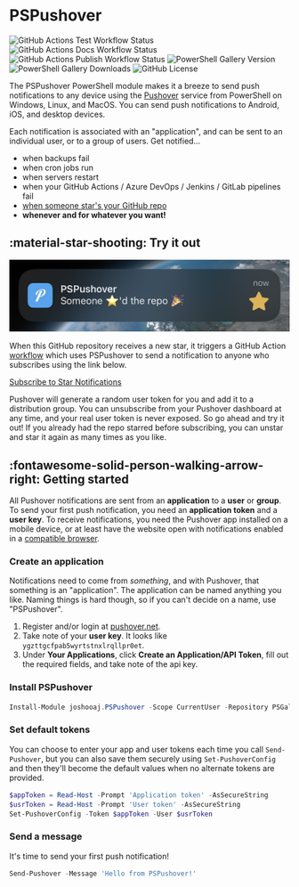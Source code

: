 # PSPushover

![GitHub Actions Test Workflow Status](https://img.shields.io/github/actions/workflow/status/joshooaj/PSPushover/Test.yml?label=build%2Ftest)
![GitHub Actions Docs Workflow Status](https://img.shields.io/github/actions/workflow/status/joshooaj/PSPushover/Docs.yml?label=docs)
![GitHub Actions Publish Workflow Status](https://img.shields.io/github/actions/workflow/status/joshooaj/PSPushover/Publish.yml?label=publish)
![PowerShell Gallery Version](https://img.shields.io/powershellgallery/v/joshooaj.PSPushover)
![PowerShell Gallery Downloads](https://img.shields.io/powershellgallery/dt/joshooaj.PSPushover)
![GitHub License](https://img.shields.io/github/license/joshooaj/PSPushover)

The PSPushover PowerShell module makes it a breeze to send push notifications to any device using the
[Pushover](https://pushover.net) service from PowerShell on Windows, Linux, and MacOS. You can send push notifications to Android, iOS, and
desktop devices.

Each notification is associated with an "application", and can be sent to an individual user, or
to a group of users. Get notified...

- when backups fail
- when cron jobs run
- when servers restart
- when your GitHub Actions / Azure DevOps / Jenkins / GitLab pipelines fail
- [when someone star's your GitHub repo](https://github.com/joshooaj/PSPushover/blob/main/.github/workflows/NotifyOnStarred.yml)
- __whenever and for whatever you want!__

## :material-star-shooting: Try it out

![Screenshot of Pushover notification on iOS](assets/images/example-notification.jpg)

When this GitHub repository receives a new star, it triggers a GitHub Action [workflow](https://github.com/joshooaj/PSPushover/blob/main/.github/workflows/NotifyOnStarred.yml) which uses PSPushover to send a notification to anyone who subscribes using the link below.

[Subscribe to Star Notifications](https://pushover.net/subscribe/PSPushover-2hw5raj6uqr5dsw)

Pushover will generate a random user token for you and add it to a distribution group. You can unsubscribe from your Pushover dashboard at any time, and your real user token is never exposed. So go ahead and try it out! If you already had the repo starred before subscribing, you can unstar and star it again as many times as you like.

## :fontawesome-solid-person-walking-arrow-right: Getting started

All Pushover notifications are sent from an __application__ to a __user__ or __group__. To send
your first push notification, you need an __application token__ and a __user key__. To receive
notifications, you need the Pushover app installed on a mobile device, or at least have the website
open with notifications enabled in a [compatible browser](https://pushover.net/clients/desktop).

### Create an application

Notifications need to come from _something_, and with Pushover, that something is an "application".
The application can be named anything you like. Naming things is hard though, so if you can't
decide on a name, use "PSPushover".

1. Register and/or login at [pushover.net](https://pushover.net/login).
2. Take note of your __user key__. It looks like `ygzttgcfpab5wyrtstnxlrqllpr0et`.
3. Under __Your Applications__, click __Create an Application/API Token__, fill out the required
   fields, and take note of the api key.

### Install PSPushover

```powershell
Install-Module joshooaj.PSPushover -Scope CurrentUser -Repository PSGallery
```

### Set default tokens

You can choose to enter your app and user tokens each time you call `Send-Pushover`, but you
can also save them securely using `Set-PushoverConfig` and then they'll become the default values
when no alternate tokens are provided.

```powershell
$appToken = Read-Host -Prompt 'Application token' -AsSecureString
$usrToken = Read-Host -Prompt 'User token' -AsSecureString
Set-PushoverConfig -Token $appToken -User $usrToken
```

### Send a message

It's time to send your first push notification!

```powershell
Send-Pushover -Message 'Hello from PSPushover!'
```

